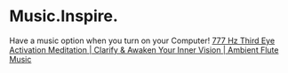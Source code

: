 # Music.Inspire.
Have a music option when you turn on your Computer! [777 Hz Third Eye Activation Meditation | Clarify &amp; Awaken Your Inner Vision | Ambient Flute Music](https://youtu.be/15tVFFGsI1E)
